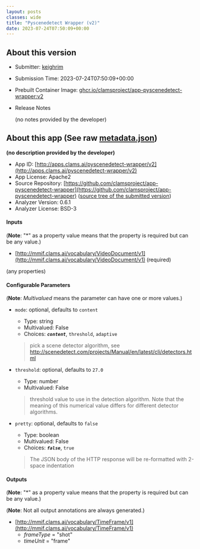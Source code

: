 ```yaml
---
layout: posts
classes: wide
title: "Pyscenedetect Wrapper (v2)"
date: 2023-07-24T07:50:09+00:00
---
```

## About this version

- Submitter: [keighrim](https://github.com/keighrim)
- Submission Time: 2023-07-24T07:50:09+00:00
- Prebuilt Container Image: [ghcr.io/clamsproject/app-pyscenedetect-wrapper:v2](https://github.com/clamsproject/app-pyscenedetect-wrapper/pkgs/container/app-pyscenedetect-wrapper/v2)
- Release Notes

    (no notes provided by the developer)

## About this app (See raw [metadata.json](metadata.json))

**(no description provided by the developer)**

- App ID: [http://apps.clams.ai/pyscenedetect-wrapper/v2](http://apps.clams.ai/pyscenedetect-wrapper/v2)
- App License: Apache2
- Source Repository: [https://github.com/clamsproject/app-pyscenedetect-wrapper](https://github.com/clamsproject/app-pyscenedetect-wrapper) ([source tree of the submitted version](https://github.com/clamsproject/app-pyscenedetect-wrapper/tree/v2))
- Analyzer Version: 0.6.1
- Analyzer License: BSD-3


#### Inputs
(**Note**: "*" as a property value means that the property is required but can be any value.)

- [http://mmif.clams.ai/vocabulary/VideoDocument/v1](http://mmif.clams.ai/vocabulary/VideoDocument/v1) (required)

 (any properties)



#### Configurable Parameters
(**Note**: _Multivalued_ means the parameter can have one or more values.)

- `mode`: optional, defaults to `content`

    - Type: string
    - Multivalued: False
    - Choices: **_`content`_**, `threshold`, `adaptive`


    > pick a scene detector algorithm, see http://scenedetect.com/projects/Manual/en/latest/cli/detectors.html
- `threshold`: optional, defaults to `27.0`

    - Type: number
    - Multivalued: False


    > threshold value to use in the detection algorithm. Note that the meaning of this numerical value differs for different detector algorithms.
- `pretty`: optional, defaults to `false`

    - Type: boolean
    - Multivalued: False
    - Choices: **_`false`_**, `true`


    > The JSON body of the HTTP response will be re-formatted with 2-space indentation


#### Outputs
(**Note**: "*" as a property value means that the property is required but can be any value.)

(**Note**: Not all output annotations are always generated.)

- [http://mmif.clams.ai/vocabulary/TimeFrame/v1](http://mmif.clams.ai/vocabulary/TimeFrame/v1)
    - _frameType_ = "shot"
    - _timeUnit_ = "frame"

